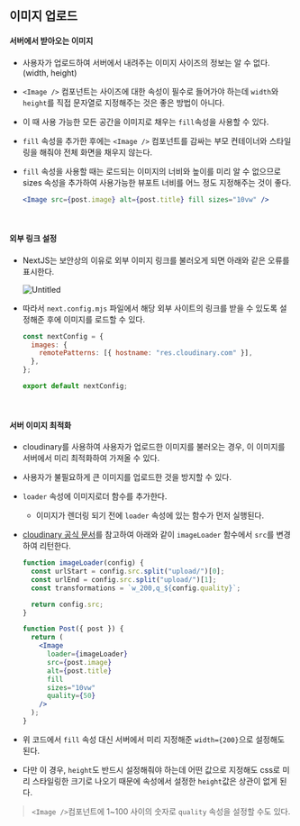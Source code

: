 ## 이미지 업로드

#### 서버에서 받아오는 이미지

- 사용자가 업로드하여 서버에서 내려주는 이미지 사이즈의 정보는 알 수 없다. (width, height)

- `<Image />` 컴포넌트는 사이즈에 대한 속성이 필수로 들어가야 하는데 `width`와 `height`를 직접 문자열로 지정해주는 것은 좋은 방법이 아니다.

- 이 때 사용 가능한 모든 공간을 이미지로 채우는 `fill`속성을 사용할 수 있다.

- `fill` 속성을 추가한 후에는 `<Image />` 컴포넌트를 감싸는 부모 컨테이너와 스타일링을 해줘야 전체 화면을 채우지 않는다.

- `fill` 속성을 사용할 때는 로드되는 이미지의 너비와 높이를 미리 알 수 없으므로 sizes 속성을 추가하여 사용가능한 뷰포트 너비를 어느 정도 지정해주는 것이 좋다.
  ```jsx
  <Image src={post.image} alt={post.title} fill sizes="10vw" />
  ```

<br/>

#### 외부 링크 설정

- NextJS는 보안상의 이유로 외부 이미지 링크를 불러오게 되면 아래와 같은 오류를 표시한다.

  ![Untitled](https://github.com/monthly-cs/2024-06-nextjs/assets/84265783/2ca1d12d-69cb-4b13-a4a8-b6c77936d6f4)

- 따라서 `next.config.mjs` 파일에서 해당 외부 사이트의 링크를 받을 수 있도록 설정해준 후에 이미지를 로드할 수 있다.

  ```jsx
  const nextConfig = {
    images: {
      remotePatterns: [{ hostname: "res.cloudinary.com" }],
    },
  };

  export default nextConfig;
  ```

  <br/>

#### 서버 이미지 최적화

- cloudinary를 사용하여 사용자가 업로드한 이미지를 불러오는 경우, 이 이미지를 서버에서 미리 최적화하여 가져올 수 있다.

- 사용자가 불필요하게 큰 이미지를 업로드한 것을 방지할 수 있다.

- `loader` 속성에 이미지로더 함수를 추가한다.

  - 이미지가 렌더링 되기 전에 `loader` 속성에 있는 함수가 먼저 실행된다.

- [cloudinary 공식 문서](https://cloudinary.com/documentation/image_transformations)를 참고하여 아래와 같이 `imageLoader` 함수에서 `src`를 변경하여 리턴한다.

  ```jsx
  function imageLoader(config) {
    const urlStart = config.src.split("upload/")[0];
    const urlEnd = config.src.split("upload/")[1];
    const transformations = `w_200,q_${config.quality}`;

    return config.src;
  }

  function Post({ post }) {
    return (
      <Image
        loader={imageLoader}
        src={post.image}
        alt={post.title}
        fill
        sizes="10vw"
        quality={50}
      />
    );
  }
  ```

- 위 코드에서 `fill` 속성 대신 서버에서 미리 지정해준 `width={200}`으로 설정해도 된다.
- 다만 이 경우, `height`도 반드시 설정해줘야 하는데 어떤 값으로 지정해도 css로 미리 스타일링한 크기로 나오기 때문에 속성에서 설정한 `height`값은 상관이 없게 된다.

> `<Image />`컴포넌트에 1~100 사이의 숫자로 `quality` 속성을 설정할 수도 있다.
